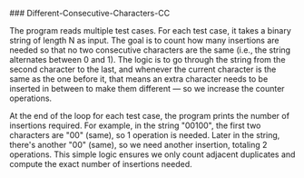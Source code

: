 ##﻿# Different-Consecutive-Characters-CC

The program reads multiple test cases. For each test case, it takes a binary string of length N as input. The goal is to count how many insertions are needed so that no two consecutive characters are the same (i.e., the string alternates between 0 and 1). The logic is to go through the string from the second character to the last, and whenever the current character is the same as the one before it, that means an extra character needs to be inserted in between to make them different — so we increase the counter operations.

At the end of the loop for each test case, the program prints the number of insertions required. For example, in the string "00100", the first two characters are "00" (same), so 1 operation is needed. Later in the string, there's another "00" (same), so we need another insertion, totaling 2 operations. This simple logic ensures we only count adjacent duplicates and compute the exact number of insertions needed.
